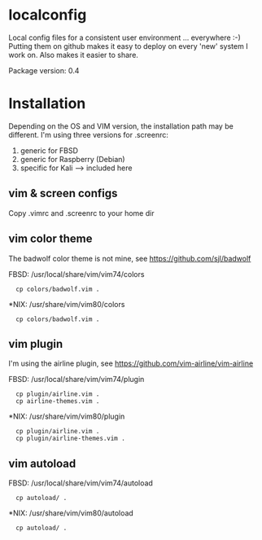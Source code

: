 # localconfig
Local config files for a consistent user environment ... everywhere :-)
Putting them on github makes it easy to deploy on every 'new' system I work on. Also makes it easier to share.

Package version: 0.4

# Installation
Depending on the OS and VIM version, the installation path may be different. I'm using three versions for .screenrc:
1) generic for FBSD
2) generic for Raspberry (Debian)
3) specific for Kali --> included here

## vim & screen configs
Copy .vimrc and .screenrc to your home dir

## vim color theme
The badwolf color theme is not mine, see https://github.com/sjl/badwolf

FBSD: /usr/local/share/vim/vim74/colors

      cp colors/badwolf.vim .

*NIX: /usr/share/vim/vim80/colors

      cp colors/badwolf.vim .
      
## vim plugin
I'm using the airline plugin, see https://github.com/vim-airline/vim-airline

FBSD: /usr/local/share/vim/vim74/plugin

      cp plugin/airline.vim .
      cp airline-themes.vim .
      
*NIX: /usr/share/vim/vim80/plugin

      cp plugin/airline.vim .
      cp plugin/airline-themes.vim .

## vim autoload
FBSD: /usr/local/share/vim/vim74/autoload

      cp autoload/ .
      
*NIX: /usr/share/vim/vim80/autoload

      cp autoload/ .
